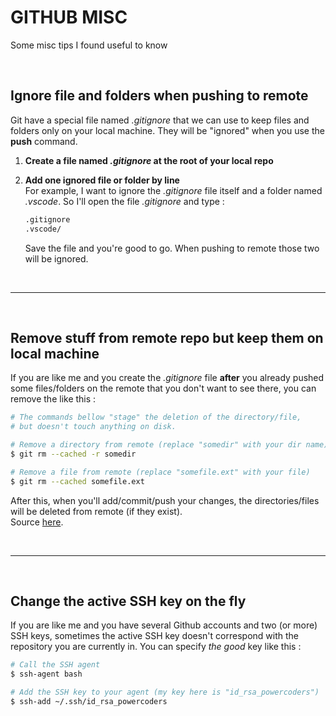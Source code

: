 # GITHUB MISC
Some misc tips I found useful to know

<br>

## Ignore file and folders when pushing to remote
Git have a special file named *.gitignore* that we can use to keep files and folders only on your local machine. They will be "ignored" when you use the **push** command.<br>

1. **Create a file named *.gitignore* at the root of your local repo**<br>

2. **Add one ignored file or folder by line**<br>
   For example, I want to ignore the *.gitignore* file itself and a folder named *.vscode*. So I'll open the file *.gitignore* and type :

   ```bash
   .gitignore
   .vscode/
   ```
   Save the file and you're good to go. When pushing to remote those two will be ignored.

<br>

---

<br>

## Remove stuff from remote repo but keep them on local machine
If you are like me and you create the *.gitignore* file **after** you already pushed some files/folders on the remote that you don't want to see there, you can remove the like this :

```bash
# The commands bellow "stage" the deletion of the directory/file, 
# but doesn't touch anything on disk.

# Remove a directory from remote (replace "somedir" with your dir name)
$ git rm --cached -r somedir 

# Remove a file from remote (replace "somefile.ext" with your file)
$ git rm --cached somefile.ext
```

After this, when you'll add/commit/push your changes, the directories/files will be deleted from remote (if they exist).<br>
Source [here](https://stackoverflow.com/a/3469805).
   
<br>

---

<br>

## Change the active SSH key on the fly
If you are like me and you have several Github accounts and two (or more) SSH keys, sometimes the active SSH key doesn't correspond with the repository you are currently in. You can specify *the good* key like this :

```bash
# Call the SSH agent
$ ssh-agent bash

# Add the SSH key to your agent (my key here is "id_rsa_powercoders")
$ ssh-add ~/.ssh/id_rsa_powercoders
```


